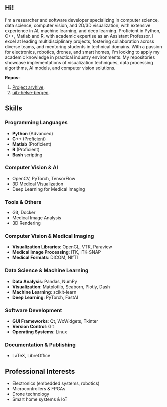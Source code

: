 ## Hi!

I'm a researcher and software developer specializing in computer science, data science, computer vision, and 2D/3D visualization, with extensive experience in AI, machine learning, and deep learning. Proficient in Python, C++, Matlab and R, with academic expertise as an Assistant Professor. I excel at leading multidisciplinary projects, fostering collaboration across diverse teams, and mentoring students in technical domains. With a passion for electronics, robotics, drones, and smart homes, I'm looking to apply my academic knowledge in practical industry environments. My repositories showcase implementations of visualization techniques, data processing algorithms, AI models, and computer vision solutions.

**Repos:**
1. [Project arvhive](https://github.com/marekkoc/project-archive),
2.  [uib-helse-bergen](https://github.com/marekkoc/uib-helse-bergen).

## Skills

### Programming Languages
- **Python** (Advanced)
- **C++** (Proficient)
- **Matlab** (Proficient)
- **R** (Proficient)
- **Bash** scripting

### Computer Vision & AI
- OpenCV, PyTorch, TensorFlow
- 3D Medical Visualization
- Deep Learning for Medical Imaging

### Tools & Others
- Git, Docker
- Medical Image Analysis
- 3D Rendering

### Computer Vision & Medical Imaging
- **Visualization Libraries**: OpenGL, VTK, Paraview
- **Medical Image Processing**: ITK, ITK-SNAP
- **Medical Formats**: DICOM, NIfTI

### Data Science & Machine Learning
- **Data Analysis**: Pandas, NumPy
- **Visualization**: Matplotlib, Seaborn, Plotly, Dash
- **Machine Learning**: scikit-learn
- **Deep Learning**: PyTorch, FastAI

### Software Development
- **GUI Frameworks**: Qt, WxWidgets, Tkinter
- **Version Control**: Git
- **Operating Systems**: Linux

### Documentation & Publishing
- LaTeX, LibreOffice

## Professional Interests
- Electronics (embedded systems, robotics)
- Microcontrollers & FPGAs
- Drone technology
- Smart home systems & IoT


<!--
**marekkoc/marekkoc** is a ✨ _special_ ✨ repository because its `README.md` (this file) appears on your GitHub profile.

Here are some ideas to get you started:

- 🔭 I’m currently working on ...
- 🌱 I’m currently learning ...
- 👯 I’m looking to collaborate on ...
- 🤔 I’m looking for help with ...
- 💬 Ask me about ...
- 📫 How to reach me: ...
  📫 How to reach me: [web](https://marekkoc.github.io), [LinkedIn](https://www.linkedin.com/in/marek-kocinski-285a64110/)
- 😄 Pronouns: ...
- ⚡ Fun fact: ...
-->
